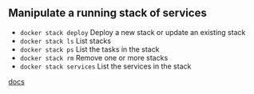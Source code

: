 ## Manipulate a running stack of services

* `docker stack deploy`	Deploy a new stack or update an existing stack
* `docker stack ls`	List stacks
* `docker stack ps`	List the tasks in the stack
* `docker stack rm`	Remove one or more stacks
* `docker stack services`	List the services in the stack

[docs](https://docs.docker.com/engine/reference/commandline/stack_services/#related-commands)
